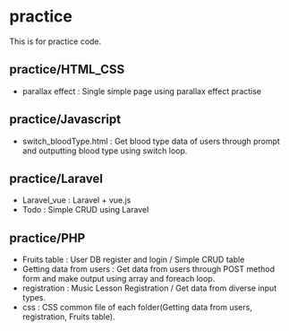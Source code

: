 # practice
This is for practice code.

## practice/HTML_CSS

- parallax effect : Single simple page using parallax effect practise

## practice/Javascript

- switch_bloodType.html : Get blood type data of users through prompt and outputting blood type using switch loop.

## practice/Laravel

- Laravel_vue : Laravel + vue.js
- Todo : Simple CRUD using Laravel

## practice/PHP

- Fruits table : User DB register and login / Simple CRUD table
- Getting data from users : Get data from users through POST method form and make output using array and foreach loop.
- registration : Music Lesson Registration / Get data from diverse input types.
- css : CSS common file of each folder(Getting data from users, registration, Fruits table).
